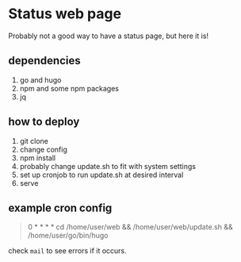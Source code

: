# Status web page

Probably not a good way to have a status page, but here it is!

## dependencies
1. go and hugo
1. npm and some npm packages
1. jq

## how to deploy

1. git clone
1. change config
1. npm install
1. probably change update.sh to fit with system settings
1. set up cronjob to run update.sh at desired interval
1. serve

## example cron config
> 0 * * * * cd /home/user/web && /home/user/web/update.sh && /home/user/go/bin/hugo

check `mail` to see errors if it occurs.
